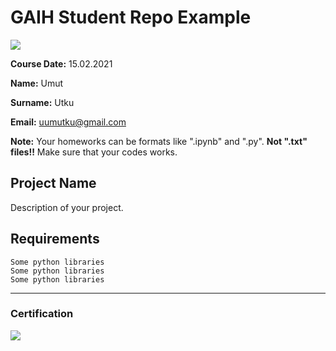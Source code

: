 # GAIH Student Repo Example
![](img/logo.png)

**Course Date:** 15.02.2021

**Name:** Umut 

**Surname:** Utku 

**Email:** uumutku@gmail.com 

**Note:** Your homeworks can be formats like ".ipynb" and ".py". **Not ".txt" files!!** Make sure that your codes works.  

## Project Name
Description of your project.

## Requirements
```
Some python libraries
Some python libraries
Some python libraries
```
---

### Certification
![](img/certificate_ex.png)

